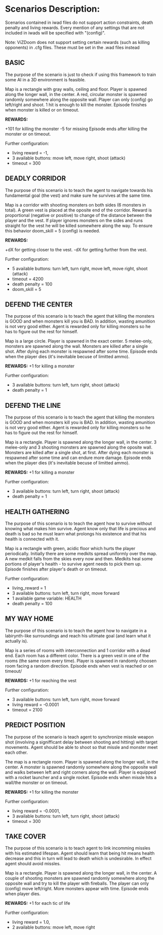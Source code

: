 # Scenarios Description:

Scenarios contained in iwad files do not support action constraints, death penalty and living rewards.
Every mention of any settings that are not included in iwads will be specified with "(config)".

Note: ViZDoom does not support setting certain rewards (such as killing opponents) in .cfg files. These must be set in the .wad files instead

## BASIC
The purpose of the scenario is just to check if using this
framework to train some AI in a 3D environment is feasible.

Map is a rectangle with gray walls, ceiling and floor.
Player is spawned along the longer wall, in the center.
A red, circular monster is spawned randomly somewhere along
the opposite wall. Player can only (config) go left/right 
and shoot. 1 hit is enough to kill the monster. Episode 
finishes when monster is killed or on timeout.

__REWARDS:__

+101 for killing the monster
-5 for missing
Episode ends after killing the monster or on timeout.

Further configuration:
* living reward = -1,
* 3 available buttons: move left, move right, shoot (attack)
* timeout = 300

## DEADLY CORRIDOR
The purpose of this scenario is to teach the agent to navigate towards
his fundamental goal (the vest) and make sure he survives at the 
same time.

Map is a corridor with shooting monsters on both sides (6 monsters 
in total). A green vest is placed at the oposite end of the corridor.
Reward is proportional (negative or positive) to change of the
distance between the player and the vest. If player ignores monsters 
on the sides and runs straight for the vest he will be killed somewhere 
along the way. To ensure this behavior doom_skill = 5 (config) is 
needed.

__REWARDS:__

+dX for getting closer to the vest.
-dX for getting further from the vest.

Further configuration:
* 5 available buttons: turn left, turn right, move left, move right, shoot (attack)
* timeout = 4200
* death penalty = 100
* doom_skill = 5


## DEFEND THE CENTER
The purpose of this scenario is to teach the agent that killing the 
monsters is GOOD and when monsters kill you is BAD. In addition,
wasting amunition is not very good either. Agent is rewarded only 
for killing monsters so he has to figure out the rest for himself.

Map is a large circle. Player is spawned in the exact center.
5 melee-only, monsters are spawned along the wall. Monsters are 
killed after a single shot. After dying each monster is respawned 
after some time. Episode ends when the player dies (it's inevitable 
becuse of limitted ammo).

__REWARDS:__
+1 for killing a monster

Further configuration:
* 3 available buttons: turn left, turn right, shoot (attack)
* death penalty = 1

## DEFEND THE LINE
The purpose of this scenario is to teach the agent that killing the 
monsters is GOOD and when monsters kill you is BAD. In addition,
wasting amunition is not very good either. Agent is rewarded only 
for killing monsters so he has to figure out the rest for himself.

Map is a rectangle. Player is spawned along the longer wall, in the 
center. 3 melee-only and 3 shooting monsters are spawned along the 
oposite wall. Monsters are killed after a single shot, at first. 
After dying each monster is respawned after some time and can endure 
more damage. Episode ends when the player dies (it's inevitable 
becuse of limitted ammo).

__REWARDS:__
+1 for killing a monster

Further configuration:
* 3 available buttons: turn left, turn right, shoot (attack)
* death penalty = 1

## HEALTH GATHERING
The purpose of this scenario is to teach the agent how to survive
without knowing what makes him survive. Agent know only that life 
is precious and death is bad so he must learn what prolongs his 
existence and that his health is connected with it.

Map is a rectangle with green, acidic floor which hurts the player
periodically. Initially there are some medkits spread uniformly
over the map. A new medkit falls from the skies every now and then.
Medkits heal some portions of player's health - to survive agent 
needs to pick them up. Episode finishes after player's death or 
on timeout.


Further configuration:
* living_reward = 1
* 3 available buttons: turn left, turn right, move forward
* 1  available game variable: HEALTH
* death penalty = 100

## MY WAY HOME
The purpose of this scenario is to teach the agent how to navigate
in a labirynth-like surroundings and reach his ultimate goal 
(and learn what it actually is).

Map is a series of rooms with interconnection and 1 corridor 
with a dead end. Each room has a different color. There is a 
green vest in one of the rooms (the same room every time). 
Player is spawned in randomly choosen room facing a random 
direction. Episode ends when vest is reached or on timeout/

__REWARDS:__
+1 for reaching the vest

Further configuration:
* 3 available buttons: turn left, turn right, move forward
* living reward = -0.0001
* timeout = 2100

## PREDICT POSITION
The purpose of the scenario is teach agent to synchronize 
missle weapon shot (involving a signifficant delay between 
shooting and hitting) with target movements. Agent should be 
able to shoot so that missle and monster meet each other.

The map is a rectangle room. Player is spawned along the longer 
wall, in the center. A monster is spawned randomly somewhere 
along the opposite wall and walks between left and right corners 
along the wall. Player is equipped with a rocket launcher and 
a single rocket. Episode ends when missle hits a wall/the monster 
or on timeout.

__REWARDS:__
+1 for killing the monster

Further configuration:
* living reward = -0.0001,
* 3 available buttons: turn left, turn right, shoot (attack)
* timeout = 300

## TAKE COVER
The purpose of this scenario is to teach agent to link incomming 
missles with his estimated lifespan. Agent should learn that 
being hit means health decrease and this in turn will lead to
death which is undesirable. In effect agent should avoid 
missles.

Map is a rectangle. Player is spawned along the longer wall, 
in the center. A couple of shooting monsters are spawned 
randomly somewhere along the opposite wall and try to kill 
the player with fireballs. The player can only (config) move 
left/right. More monsters appear with time. Episode ends when 
player dies.

__REWARDS:__
+1 for each tic of life

Further configuration:
* living reward = 1.0,
* 2 available buttons: move left, move right
